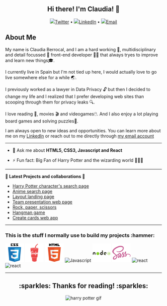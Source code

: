 <h2 align="center">Hi there! I'm Claudia! 👋</h2>
<p align="center">
  <a href="https://twitter.com/c_berrocal_"><img src="https://img.icons8.com/color/96/000000/twitter-circled.png" height="16"/>Twitter</a> •
    <a href="https://www.linkedin.com/in/claudia-berrocal/"><img src="https://img.icons8.com/color/96/000000/linkedin-circled.png" height="16"/>LinkedIn</a> •
    <a href="mailto:claudia.berrocalgomez@gmail.com"><img src="https://img.icons8.com/color/96/000000/email.png" height="16"/>Email</a>
</p>


## About Me

My name is Claudia Berrocal, and I am a hard working :muscle:, multidisciplinary and detail focussed :eyes: front-end developer :woman_technologist: that always tryes to improve and learn new things🎓.

I currently live in Spain but I'm not tied up here, I would actually love to go live somewhere else for a while :earth_asia:. 

I previously worked as a lawyer in Data Privacy :unlock: but then I decided to change my life and I realized that I prefer developing web sites than scooping through them for privacy leaks :mag:.

I love reading :green_book:, movies :clapper: and videogames🖱️. And I also enjoy a lot playing board games and solving puzzles🧩.

I am always open to new ideas and opportunities. You can learn more about me on my [LinkedIn](https://www.linkedin.com/in/claudia-berrocal/) or reach out to me directly through [my email account](mailto:claudia.berrocalgomez@gmail.com)


---

- 💬 Ask me about **HTML5, CSS3, Javascript and React**

- ⚡ Fun fact: Big Fan of Harry Potter and the wizarding world :mage_woman::sparkles:

---

**:star2: Latest Projects and collaborations :star2:**

<!-- BLOG-POST-LIST:START -->
- [Harry Potter character's search page](http://beta.adalab.es/modulo-3-evaluacion-final-claudiabg-c/#/)
- [Anime search page](http://beta.adalab.es/modulo-2-evaluacion-final-claudiabg-c/)
- [Layout landing page](http://beta.adalab.es/modulo-1-evaluacion-final-claudiabg-c/)
- [Team presentation web page](http://beta.adalab.es/project-promo-o-module-1-team-2/)
- [Rock, paper, scissors](http://beta.adalab.es/modulo-2-evaluacion-intermedia-claudiabg-c/)
- [Hangman game](http://beta.adalab.es/promo-O-module-3-pair-1-sprint-2-hangman-game/#/)
- [Create cards web app](https://undefined-awesome-cards.herokuapp.com/#/)
<!-- BLOG-POST-LIST:END -->

---

<h3>
  This is the stuff I normally use to build my projects :hammer:
</h3>

<p>
<img src="https://raw.githubusercontent.com/devicons/devicon/master/icons/css3/css3-original-wordmark.svg" alt="css3" width="60" height="60"/> 
<img src="https://raw.githubusercontent.com/devicons/devicon/master/icons/gulp/gulp-plain.svg" alt="gulp" width="60" height="60"/>
<img src="https://raw.githubusercontent.com/devicons/devicon/master/icons/html5/html5-original-wordmark.svg" alt="html5" width="60" height="60"/>
<img src="https://cdn.jsdelivr.net/gh/devicons/devicon/icons/javascript/javascript-original.svg" alt="Javascript" width="60" height="60" />
<img src="https://raw.githubusercontent.com/devicons/devicon/master/icons/nodejs/nodejs-original-wordmark.svg" alt="nodejs" width="60" height="60"/> 
<img src="https://raw.githubusercontent.com/devicons/devicon/master/icons/sass/sass-original.svg" alt="sass" width="60" height="60"/>
<img src="https://cdn.jsdelivr.net/gh/devicons/devicon/icons/react/react-original-wordmark.svg" alt="react" width="60" height="60"/>
<img src="https://cdn.jsdelivr.net/gh/devicons/devicon/icons/express/express-original-wordmark.svg" alt="react" width="60" height="60"/>
</p>

---

<h2 align="center">:sparkles: Thanks for reading! :sparkles:</h2>
<div align="center">
<img src="https://c.tenor.com/ATBZljPQYCQAAAAd/bye-im-off-to-hogwarts-harry-potter.gif" alt="harry potter gif" width="300">
</div>
